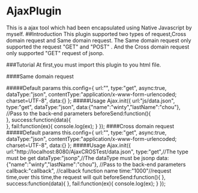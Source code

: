# AjaxPlugin
This is a ajax tool which had been encapsulated using Native Javascript by myself.
##Introduction
    This plugin supported two types of request,Cross domain request and Same domain request.
    The Same domain request only supported the request "GET" and "POST" .
    And the  Cross domain request only supported "GET" request of jsonp.
    
###Tutorial
At first,you must import this plugin to you html file.

####Same domain request

#####Default params
    this.config={
		    	url:"",
    			type:"get",
    			async:true,
    			dataType:"json",
	    		contentType:"application/x-www-form-urlencoded; charset=UTF-8",
    			data:{}
    		};
#####Usage
    		Ajax.init({
    		url:"js/data.json",
    		type:"get",
    		dataType:"json",
	    	data:{"name":"winty","lastName":"chou"}, //Pass to the back-end parameters
    		beforeSend:function(){         
	    	},
    		success:function(data){  
	    	},
    		fail:function(ex){
		    	console.log(ex);
    		}
    	});
####Cross domain request
#####Default params
    this.config={
		    	url:"",
    			type:"get",
    			async:true,
    			dataType:"json",
	    		contentType:"application/x-www-form-urlencoded; charset=UTF-8",
    			data:{}
    		};
#####Usage
	    	Ajax.init({
    		url:"http://localhost:8080/AjaxCROSTest/data.json",
		type:"get",//The type must be get
    		dataType:"jsonp",//The dataType must be jsonp
    		data:{"name":"winty","lastName":"chou"}, //Pass to the back-end parameters
    		callback:"callback",	//callback function name
    		time:"1000"//request time,over this time,the request will quit
	    	beforeSend:function(){
    		},
	    	success:function(data){
    		},
	    	fail:function(ex){
    			console.log(ex);
    		}
	    });
